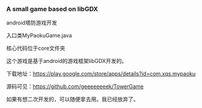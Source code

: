 ### A small game based on libGDX


android塔防游戏开发

入口类MyPaokuGame.java

核心代码位于core文件夹

这个游戏是基于android的游戏框架libGDX开发的。

下载地址：https://play.google.com/store/apps/details?id=com.xqs.mypaoku

源码可见：https://github.com/geeeeeeeek/TowerGame

如果有想二次开发的，可以随便拿去用。我已经放弃了。